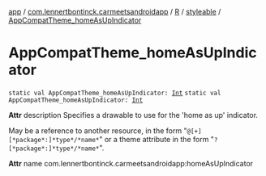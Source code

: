 [app](../../../index.md) / [com.lennertbontinck.carmeetsandroidapp](../../index.md) / [R](../index.md) / [styleable](index.md) / [AppCompatTheme_homeAsUpIndicator](./-app-compat-theme_home-as-up-indicator.md)

# AppCompatTheme_homeAsUpIndicator

`static val AppCompatTheme_homeAsUpIndicator: `[`Int`](https://kotlinlang.org/api/latest/jvm/stdlib/kotlin/-int/index.html)
`static val AppCompatTheme_homeAsUpIndicator: `[`Int`](https://kotlinlang.org/api/latest/jvm/stdlib/kotlin/-int/index.html)

**Attr**
description Specifies a drawable to use for the 'home as up' indicator.

May be a reference to another resource, in the form "`@[+][*package*:]*type*/*name*`" or a theme attribute in the form "`?[*package*:]*type*/*name*`".

**Attr**
name com.lennertbontinck.carmeetsandroidapp:homeAsUpIndicator

